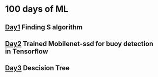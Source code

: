 # 100 days of ML


## [Day1](https://github.com/anmesh-vicky/100_days_of_ML_coding/tree/master/codes/day1) Finding S algorithm

## [Day2](https://github.com/anmesh-vicky/100_days_of_ML_coding/tree/master/codes/day2) Trained Mobilenet-ssd for buoy detection in Tensorflow
## [Day3](https://github.com/anmesh-vicky/100_days_of_ML_coding/tree/master/codes/day3) Descision Tree
